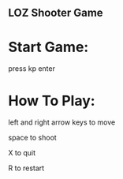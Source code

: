 ## LOZ Shooter Game

# Start Game:
press kp enter

# How To Play:
left and right arrow keys to move

space to shoot

X to quit

R to restart
